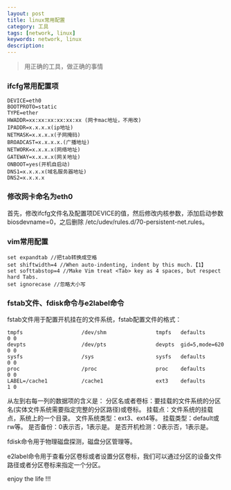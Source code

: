 ```yaml
---
layout: post
title: linux常用配置
category: 工具
tags: [network, linux]
keywords: network, linux
description: 
---
```


> 用正确的工具，做正确的事情

### ifcfg常用配置项
    DEVICE=eth0
    BOOTPROTO=static
    TYPE=ether
    HWADDR=xx:xx:xx:xx:xx:xx (网卡mac地址，不用改)
    IPADDR=x.x.x.x(ip地址)
    NETMASK=x.x.x.x(子网掩码)
    BROADCAST=x.x.x.x.(广播地址)
    NETWORK=x.x.x.x(网络地址)
    GATEWAY=x.x.x.x(网关地址)
    ONBOOT=yes(开机自启动)
    DNS1=x.x.x.x(域名服务器地址)
    DNS2=x.x.x.x

### 修改网卡命名为eth0
首先，修改ifcfg文件名及配置项DEVICE的值，然后修改内核参数，添加启动参数 biosdevname=0，之后删除 /etc/udev/rules.d/70-persistent-net.rules。


### vim常用配置
    set expandtab //把tab转换成空格
    set shiftwidth=4 //When auto-indenting, indent by this much.【1】
    set softtabstop=4 //Make Vim treat <Tab> key as 4 spaces, but respect hard Tabs.
    set ignorecase //忽略大小写


### fstab文件、fdisk命令与e2label命令

fstab文件用于配置开机挂在的文件系统，fstab配置文件的格式：
	
	tmpfs                   /dev/shm                tmpfs   defaults        0 0
	devpts                  /dev/pts                devpts  gid=5,mode=620  0 0
	sysfs                   /sys                    sysfs   defaults        0 0
	proc                    /proc                   proc    defaults        0 0
	LABEL=/cache1           /cache1                 ext3    defaults        1 0

从左到右每一列的数据项的含义是：
分区名或者卷标：要挂载的文件系统的分区名(实体文件系统需要指定完整的分区路径)或卷标。
挂载点：文件系统的挂载点，系统上的一个目录。
文件系统类型：ext3、ext4等。
挂载类型：default或rw等。
是否备份：0表示否，1表示是。
是否开机检测：0表示否，1表示是。

fdisk命令用于物理磁盘探测，磁盘分区管理等。

e2label命令用于查看分区卷标或者设置分区卷标，我们可以通过分区的设备文件路径或者分区卷标来指定一个分区。



enjoy the life !!!
